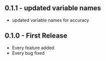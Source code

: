 ## 0.1.1 - updated variable names
* updated variable names for accuracy

## 0.1.0 - First Release
* Every feature added
* Every bug fixed
